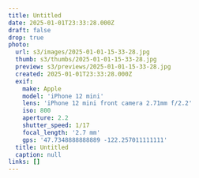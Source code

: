 ```yaml
---
title: Untitled
date: 2025-01-01T23:33:28.000Z
draft: false
drop: true
photo:
  url: s3/images/2025-01-01-15-33-28.jpg
  thumb: s3/thumbs/2025-01-01-15-33-28.jpg
  preview: s3/previews/2025-01-01-15-33-28.jpg
  created: 2025-01-01T23:33:28.000Z
  exif:
    make: Apple
    model: 'iPhone 12 mini'
    lens: 'iPhone 12 mini front camera 2.71mm f/2.2'
    iso: 800
    aperture: 2.2
    shutter_speed: 1/17
    focal_length: '2.7 mm'
    gps: '47.7348888888889 -122.257011111111'
  title: Untitled
  caption: null
links: []
---
```

